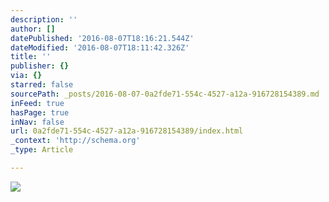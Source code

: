 ```yaml
---
description: ''
author: []
datePublished: '2016-08-07T18:16:21.544Z'
dateModified: '2016-08-07T18:11:42.326Z'
title: ''
publisher: {}
via: {}
starred: false
sourcePath: _posts/2016-08-07-0a2fde71-554c-4527-a12a-916728154389.md
inFeed: true
hasPage: true
inNav: false
url: 0a2fde71-554c-4527-a12a-916728154389/index.html
_context: 'http://schema.org'
_type: Article

---
```

![](https://the-grid-user-content.s3-us-west-2.amazonaws.com/c6eae44f-1303-4a68-a865-b4fd8097fc60.jpg)